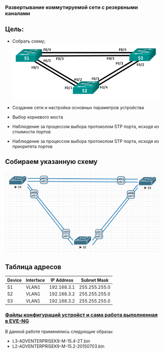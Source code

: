 ### Развертывание коммутируемой сети с резервными каналами

## Цель:

- Собрать схему;  
   ![img_1.png](img_1.PNG)   

 - Создание сети и настройка основных параметров устройства 
 - Выбор корневого моста
 - Наблюдение за процессом выбора протоколом STP порта, исходя из стоимости портов
 - Наблюдение за процессом выбора протоколом STP порта, исходя из приоритета портов


## Собираем указанную схему
![img_2.png](img_2.PNG)


## Таблица адресов
| Device  | Interface | IP Address   | Subnet Mask   |
|---------|-----------|--------------|---------------|
| S1      | VLAN1     | 192.168.3.1 | 255.255.255.0 |
| S2      | VLAN1     | 192.168.3.2 | 255.255.255.0 |
| S3      | VLAN1     | 192.168.3.2 | 255.255.255.0 |
 

### [Файлы конфигураций устройст и сама работа выполненная в EVE-NG ](https://github.com/niknav83/Network-Engineer-Professional/tree/main/labs/lab02/configs)
В данной работе применялись следующие образы:
 - L3-ADVENTERPRISEK9-M-15.4-2T.bin
 - L2-ADVENTERPRISEK9-M-15.2-20150703.bin
